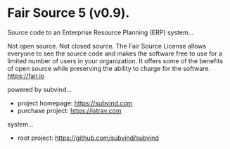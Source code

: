 Fair Source 5 (v0.9).
========
Source code to an Enterprise Resource Planning (ERP) system...


Not open source. Not closed source. The Fair Source License allows everyone to see the source code and makes the software free to use for a limited number of users in your organization. It offers some of the benefits of open source while preserving the ability to charge for the software. https://fair.io

powered by subvind...
- project homepage: https://subvind.com
- purchase project: https://istrav.com

system...
- root project: https://github.com/subvind/subvind
